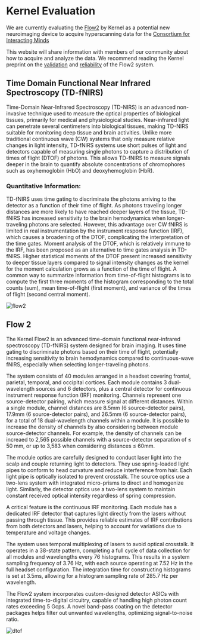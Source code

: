 # Kernel Evaluation
We are currently evaluating the [Flow2](https://www.kernel.com/products) by Kernel as a potential new neuroimaging device to acquire hyperscanning data for the [Consortium for Interacting Minds](https://www.interactingminds.com/)

This website will share information with members of our community about how to acquire and analyze the data. We recommend reading the Kernel preprint on the [validation](https://www.biorxiv.org/content/10.1101/2024.04.30.591765v1.abstract) and [reliability](https://www.nature.com/articles/s41598-024-68555-9) of the Flow2 system.

## Time Domain Functional Near Infrared Spectroscopy (TD-fNIRS)

Time-Domain Near-Infrared Spectroscopy (TD-NIRS) is an advanced non-invasive technique used to measure the optical properties of biological tissues, primarily for medical and physiological studies. Near-infrared light can penetrate several centimeters into biological tissues, making TD-NIRS suitable for monitoring deep tissue and brain activities. Unlike more traditional continuous wave (CW) systems that only measure relative changes in light intensity, TD-fNIRS systems use short pulses of light and detectors capable of measuring single photons to capture a distribution of times of flight (DTOF) of photons. This allows TD-fNIRS to measure signals deeper in the brain to quantify absolute concentrations of chromophores such as oxyhemoglobin (HbO) and deoxyhemoglobin (HbR).

### Quantitative Information:

TD-fNIRS uses time gating to discriminate the photons arriving to the detector as a function of their time of flight. As photons traveling longer distances are more likely to have reached deeper layers of the tissue, TD-fNIRS has increased sensitivity to the brain hemodynamics when longer-traveling photons are selected. However, this advantage over CW fNIRS is limited in real instrumentation by the instrument response function (IRF), which causes a broadening of the DTOF, complicating the interpretation of the time gates. Moment analysis of the DTOF, which is relatively immune to the IRF, has been proposed as an alternative to time gates analysis in TD-fNIRS. Higher statistical moments of the DTOF present increased sensitivity to deeper tissue layers compared to signal intensity changes as the kernel for the moment calculation grows as a function of the time of flight. A common way to summarize information from time-of-flight histograms is to compute the first three moments of the histogram corresponding to the total counts (sum), mean time-of-flight (first moment), and variance of the times of flight (second central moment). 

![flow2](images/DTOF.png)


## Flow 2
The Kernel Flow2 is an advanced time-domain functional near-infrared spectroscopy (TD-fNIRS) system designed for brain imaging. It uses time gating to discriminate photons based on their time of flight, potentially increasing sensitivity to brain hemodynamics compared to continuous-wave fNIRS, especially when selecting longer-traveling photons.

The system consists of 40 modules arranged in a headset covering frontal, parietal, temporal, and occipital cortices. Each module contains 3 dual-wavelength sources and 6 detectors, plus a central detector for continuous instrument response function (IRF) monitoring. Channels represent one source-detector pairing, which measure signal at different distances. Within a single module, channel distances are 8.5mm (6 source-detector pairs), 17.9mm (6 source-detector pairs), and 26.5mm (6 source-detector pairs), for a total of 18 dual-wavelength channels within a module. It is possible to increase the density of channels by also considering between module source-detector channels. For example, the density of channels can be increaed to 2,565 possible channels with a source-detector separation of ≤ 50 mm, or up to 3,583 when considering distances ≤ 60mm. 

The module optics are carefully designed to conduct laser light into the scalp and couple returning light to detectors. They use spring-loaded light pipes to conform to head curvature and reduce interference from hair. Each light pipe is optically isolated to prevent crosstalk. The source optics use a two-lens system with integrated micro-prisms to direct and homogenize light. Similarly, the detector optics use a two-lens system to maintain constant received optical intensity regardless of spring compression.

A critical feature is the continuous IRF monitoring. Each module has a dedicated IRF detector that captures light directly from the lasers without passing through tissue. This provides reliable estimates of IRF contributions from both detectors and lasers, helping to account for variations due to temperature and voltage changes.

The system uses temporal multiplexing of lasers to avoid optical crosstalk. It operates in a 38-state pattern, completing a full cycle of data collection for all modules and wavelengths every 76 histograms. This results in a system sampling frequency of 3.76 Hz, with each source operating at 7.52 Hz in the full headset configuration. The integration time for constructing histograms is set at 3.5ms, allowing for a histogram sampling rate of 285.7 Hz per wavelength.

The Flow2 system incorporates custom-designed detector ASICs with integrated time-to-digital circuitry, capable of handling high photon count rates exceeding 5 Gcps. A novel band-pass coating on the detector packages helps filter out unwanted wavelengths, optimizing signal-to-noise ratio.

![dtof](images/Flow2.png)
